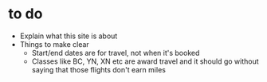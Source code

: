 to do
=====

* Explain what this site is about
* Things to make clear
    * Start/end dates are for travel, not when it's booked
    * Classes like BC, YN, XN etc are award travel and it should go without
      saying that those flights don't earn miles
